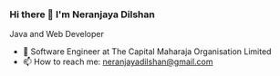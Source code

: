 ### Hi there 👋  I'm Neranjaya Dilshan
Java and Web Developer

- 🌱 Software Engineer at The Capital Maharaja Organisation Limited
- 📫 How to reach me: neranjayadilshan@gmail.com  

 <!-- [![neranjaya's github stats](https://github-readme-stats.codestackr.vercel.app/api?username=neranjayadilshan&count_private=true&include_all_commits=true&theme=radical)](https://github.com/NeranjayaDilshan/NeranjayaDilshan/github-readme-stats) -->

<!-- [![neranjaya's github stats](https://github-readme-stats.vercel.app/api/top-langs/?username=neranjayadilshan&theme=radical)](https://github.com/NeranjayaDilshan/NeranjayaDilshan/github-readme-stats)-->
<!--
**NeranjayaDilshan/NeranjayaDilshan** is a ✨ _special_ ✨ repository because its `README.md` (this file) appears on your GitHub profile.

Here are some ideas to get you started:

- 🌱 I’m currently studing at Institute of Java and Software Enginnering (IJSE).
- 📫 How to reach me: neranjayadilshan@gmail.com   
